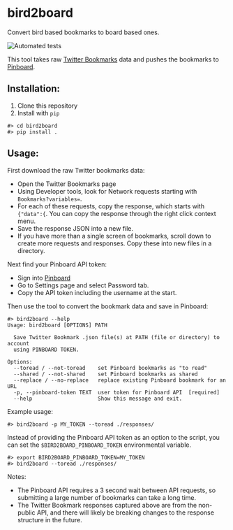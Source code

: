 # bird2board
Convert bird based bookmarks to board based ones.

![Automated tests](https://github.com/ihuston/bird2board/actions/workflows/python-app.yml/badge.svg)

This tool takes raw [Twitter Bookmarks](https://twitter.com/i/bookmarks) data 
and pushes the bookmarks to [Pinboard](https://pinboard.in).

## Installation:
1. Clone this repository
2. Install with `pip`
```
#> cd bird2board
#> pip install .
```
## Usage:

First download the raw Twitter bookmarks data:

- Open the Twitter Bookmarks page
- Using Developer tools, look for Network requests starting with `Bookmarks?variables=`.
- For each of these requests, copy the response, which starts with `{"data":{`.
You can copy the response through the right click context menu.
- Save the response JSON into a new file.
- If you have more than a single screen of bookmarks, 
  scroll down to create more requests and responses. Copy these into new files in a directory.
  
Next find your Pinboard API token:

- Sign into [Pinboard](https://pinboard.in)
- Go to Settings page and select Password tab.
- Copy the API token including the username at the start.

Then use the tool to convert the bookmark data and save in Pinboard:
```
#> bird2board --help
Usage: bird2board [OPTIONS] PATH

  Save Twitter Bookmark .json file(s) at PATH (file or directory) to account
  using PINBOARD TOKEN.

Options:
  --toread / --not-toread    set Pinboard bookmarks as "to read"
  --shared / --not-shared    set Pinboard bookmarks as shared
  --replace / --no-replace   replace existing Pinboard bookmark for an URL
  -p, --pinboard-token TEXT  user token for Pinboard API  [required]
  --help                     Show this message and exit.
```
Example usage:
```
#> bird2board -p MY_TOKEN --toread ./responses/
```
Instead of providing the Pinboard API token as an option to the script, 
you can set the `$BIRD2BOARD_PINBOARD_TOKEN` environmental variable.
```
#> export BIRD2BOARD_PINBOARD_TOKEN=MY_TOKEN
#> bird2board --toread ./responses/
```

Notes: 

- The Pinboard API requires a 3 second wait between API requests, 
so submitting a large number of bookmarks can take a long time.
- The Twitter Bookmark responses captured above are from the non-public API, 
  and there will likely be breaking changes to the response structure in the future. 